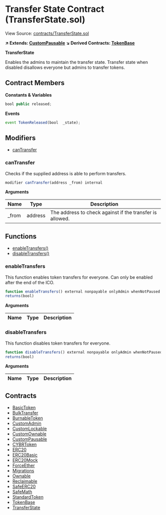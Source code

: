 # Transfer State Contract (TransferState.sol)

View Source: [contracts/TransferState.sol](../contracts/TransferState.sol)

**↗ Extends: [CustomPausable](CustomPausable.md)**
**↘ Derived Contracts: [TokenBase](TokenBase.md)**

**TransferState**

Enables the admins to maintain the transfer state.
Transfer state when disabled disallows everyone but admins to transfer tokens.

## Contract Members
**Constants & Variables**

```js
bool public released;

```

**Events**

```js
event TokenReleased(bool  _state);
```

## Modifiers

- [canTransfer](#cantransfer)

### canTransfer

Checks if the supplied address is able to perform transfers.

```js
modifier canTransfer(address _from) internal
```

**Arguments**

| Name        | Type           | Description  |
| ------------- |------------- | -----|
| _from | address | The address to check against if the transfer is allowed. | 

## Functions

- [enableTransfers()](#enabletransfers)
- [disableTransfers()](#disabletransfers)

### enableTransfers

This function enables token transfers for everyone.
Can only be enabled after the end of the ICO.

```js
function enableTransfers() external nonpayable onlyAdmin whenNotPaused 
returns(bool)
```

**Arguments**

| Name        | Type           | Description  |
| ------------- |------------- | -----|

### disableTransfers

This function disables token transfers for everyone.

```js
function disableTransfers() external nonpayable onlyAdmin whenNotPaused 
returns(bool)
```

**Arguments**

| Name        | Type           | Description  |
| ------------- |------------- | -----|

## Contracts

* [BasicToken](BasicToken.md)
* [BulkTransfer](BulkTransfer.md)
* [BurnableToken](BurnableToken.md)
* [CustomAdmin](CustomAdmin.md)
* [CustomLockable](CustomLockable.md)
* [CustomOwnable](CustomOwnable.md)
* [CustomPausable](CustomPausable.md)
* [CYBRToken](CYBRToken.md)
* [ERC20](ERC20.md)
* [ERC20Basic](ERC20Basic.md)
* [ERC20Mock](ERC20Mock.md)
* [ForceEther](ForceEther.md)
* [Migrations](Migrations.md)
* [Ownable](Ownable.md)
* [Reclaimable](Reclaimable.md)
* [SafeERC20](SafeERC20.md)
* [SafeMath](SafeMath.md)
* [StandardToken](StandardToken.md)
* [TokenBase](TokenBase.md)
* [TransferState](TransferState.md)
